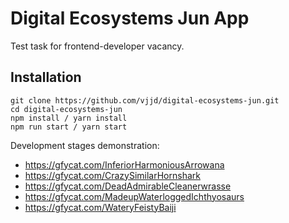 # Digital Ecosystems Jun App

Test task for frontend-developer vacancy.

## Installation

```
git clone https://github.com/vjjd/digital-ecosystems-jun.git
cd digital-ecosystems-jun
npm install / yarn install
npm run start / yarn start
```

Development stages demonstration:

- https://gfycat.com/InferiorHarmoniousArrowana
- https://gfycat.com/CrazySimilarHornshark
- https://gfycat.com/DeadAdmirableCleanerwrasse
- https://gfycat.com/MadeupWaterloggedIchthyosaurs
- https://gfycat.com/WateryFeistyBaiji
